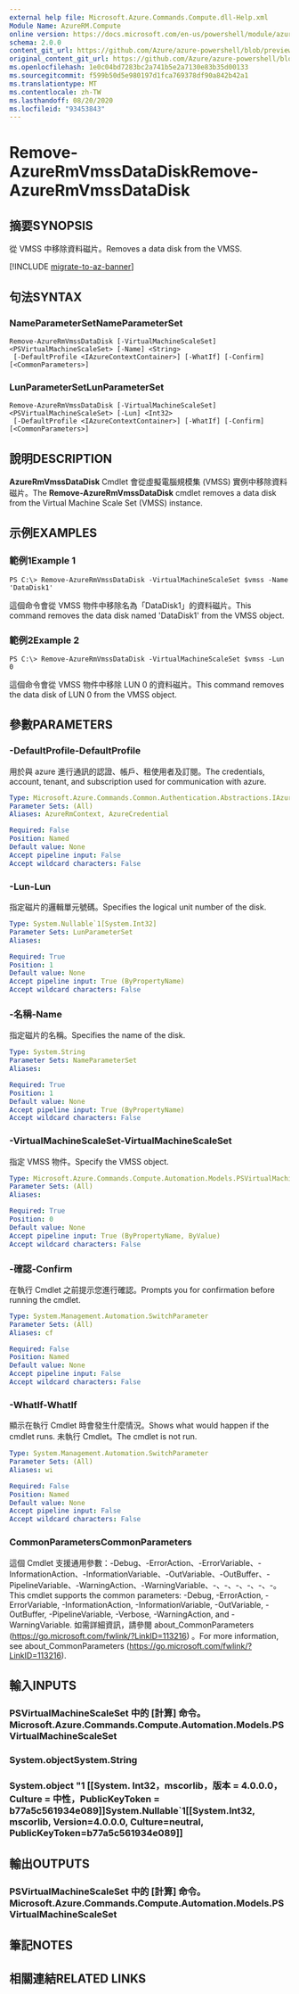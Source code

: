 ```yaml
---
external help file: Microsoft.Azure.Commands.Compute.dll-Help.xml
Module Name: AzureRM.Compute
online version: https://docs.microsoft.com/en-us/powershell/module/azurerm.compute/remove-azurermvmssdatadisk
schema: 2.0.0
content_git_url: https://github.com/Azure/azure-powershell/blob/preview/src/ResourceManager/Compute/Commands.Compute/help/Remove-AzureRmVmssDataDisk.md
original_content_git_url: https://github.com/Azure/azure-powershell/blob/preview/src/ResourceManager/Compute/Commands.Compute/help/Remove-AzureRmVmssDataDisk.md
ms.openlocfilehash: 1e0c04bd7283bc2a741b5e2a7130e83b35d00133
ms.sourcegitcommit: f599b50d5e980197d1fca769378df90a842b42a1
ms.translationtype: MT
ms.contentlocale: zh-TW
ms.lasthandoff: 08/20/2020
ms.locfileid: "93453843"
---
```

# <span data-ttu-id="394eb-101">Remove-AzureRmVmssDataDisk</span><span class="sxs-lookup"><span data-stu-id="394eb-101">Remove-AzureRmVmssDataDisk</span></span>

## <span data-ttu-id="394eb-102">摘要</span><span class="sxs-lookup"><span data-stu-id="394eb-102">SYNOPSIS</span></span>
<span data-ttu-id="394eb-103">從 VMSS 中移除資料磁片。</span><span class="sxs-lookup"><span data-stu-id="394eb-103">Removes a data disk from the VMSS.</span></span>

[!INCLUDE [migrate-to-az-banner](../../includes/migrate-to-az-banner.md)]

## <span data-ttu-id="394eb-104">句法</span><span class="sxs-lookup"><span data-stu-id="394eb-104">SYNTAX</span></span>

### <span data-ttu-id="394eb-105">NameParameterSet</span><span class="sxs-lookup"><span data-stu-id="394eb-105">NameParameterSet</span></span>
```
Remove-AzureRmVmssDataDisk [-VirtualMachineScaleSet] <PSVirtualMachineScaleSet> [-Name] <String>
 [-DefaultProfile <IAzureContextContainer>] [-WhatIf] [-Confirm] [<CommonParameters>]
```

### <span data-ttu-id="394eb-106">LunParameterSet</span><span class="sxs-lookup"><span data-stu-id="394eb-106">LunParameterSet</span></span>
```
Remove-AzureRmVmssDataDisk [-VirtualMachineScaleSet] <PSVirtualMachineScaleSet> [-Lun] <Int32>
 [-DefaultProfile <IAzureContextContainer>] [-WhatIf] [-Confirm] [<CommonParameters>]
```

## <span data-ttu-id="394eb-107">說明</span><span class="sxs-lookup"><span data-stu-id="394eb-107">DESCRIPTION</span></span>
<span data-ttu-id="394eb-108">**AzureRmVmssDataDisk** Cmdlet 會從虛擬電腦規模集 (VMSS) 實例中移除資料磁片。</span><span class="sxs-lookup"><span data-stu-id="394eb-108">The **Remove-AzureRmVmssDataDisk** cmdlet removes a data disk from the Virtual Machine Scale Set (VMSS) instance.</span></span>

## <span data-ttu-id="394eb-109">示例</span><span class="sxs-lookup"><span data-stu-id="394eb-109">EXAMPLES</span></span>

### <span data-ttu-id="394eb-110">範例1</span><span class="sxs-lookup"><span data-stu-id="394eb-110">Example 1</span></span>
```
PS C:\> Remove-AzureRmVmssDataDisk -VirtualMachineScaleSet $vmss -Name 'DataDisk1'
```

<span data-ttu-id="394eb-111">這個命令會從 VMSS 物件中移除名為「DataDisk1」的資料磁片。</span><span class="sxs-lookup"><span data-stu-id="394eb-111">This command removes the data disk named 'DataDisk1' from the VMSS object.</span></span>

### <span data-ttu-id="394eb-112">範例2</span><span class="sxs-lookup"><span data-stu-id="394eb-112">Example 2</span></span>
```
PS C:\> Remove-AzureRmVmssDataDisk -VirtualMachineScaleSet $vmss -Lun 0
```

<span data-ttu-id="394eb-113">這個命令會從 VMSS 物件中移除 LUN 0 的資料磁片。</span><span class="sxs-lookup"><span data-stu-id="394eb-113">This command removes the data disk of LUN 0 from the VMSS object.</span></span>

## <span data-ttu-id="394eb-114">參數</span><span class="sxs-lookup"><span data-stu-id="394eb-114">PARAMETERS</span></span>

### <span data-ttu-id="394eb-115">-DefaultProfile</span><span class="sxs-lookup"><span data-stu-id="394eb-115">-DefaultProfile</span></span>
<span data-ttu-id="394eb-116">用於與 azure 進行通訊的認證、帳戶、租使用者及訂閱。</span><span class="sxs-lookup"><span data-stu-id="394eb-116">The credentials, account, tenant, and subscription used for communication with azure.</span></span>

```yaml
Type: Microsoft.Azure.Commands.Common.Authentication.Abstractions.IAzureContextContainer
Parameter Sets: (All)
Aliases: AzureRmContext, AzureCredential

Required: False
Position: Named
Default value: None
Accept pipeline input: False
Accept wildcard characters: False
```

### <span data-ttu-id="394eb-117">-Lun</span><span class="sxs-lookup"><span data-stu-id="394eb-117">-Lun</span></span>
<span data-ttu-id="394eb-118">指定磁片的邏輯單元號碼。</span><span class="sxs-lookup"><span data-stu-id="394eb-118">Specifies the logical unit number of the disk.</span></span>

```yaml
Type: System.Nullable`1[System.Int32]
Parameter Sets: LunParameterSet
Aliases:

Required: True
Position: 1
Default value: None
Accept pipeline input: True (ByPropertyName)
Accept wildcard characters: False
```

### <span data-ttu-id="394eb-119">-名稱</span><span class="sxs-lookup"><span data-stu-id="394eb-119">-Name</span></span>
<span data-ttu-id="394eb-120">指定磁片的名稱。</span><span class="sxs-lookup"><span data-stu-id="394eb-120">Specifies the name of the disk.</span></span>

```yaml
Type: System.String
Parameter Sets: NameParameterSet
Aliases:

Required: True
Position: 1
Default value: None
Accept pipeline input: True (ByPropertyName)
Accept wildcard characters: False
```

### <span data-ttu-id="394eb-121">-VirtualMachineScaleSet</span><span class="sxs-lookup"><span data-stu-id="394eb-121">-VirtualMachineScaleSet</span></span>
<span data-ttu-id="394eb-122">指定 VMSS 物件。</span><span class="sxs-lookup"><span data-stu-id="394eb-122">Specify the VMSS object.</span></span>

```yaml
Type: Microsoft.Azure.Commands.Compute.Automation.Models.PSVirtualMachineScaleSet
Parameter Sets: (All)
Aliases:

Required: True
Position: 0
Default value: None
Accept pipeline input: True (ByPropertyName, ByValue)
Accept wildcard characters: False
```

### <span data-ttu-id="394eb-123">-確認</span><span class="sxs-lookup"><span data-stu-id="394eb-123">-Confirm</span></span>
<span data-ttu-id="394eb-124">在執行 Cmdlet 之前提示您進行確認。</span><span class="sxs-lookup"><span data-stu-id="394eb-124">Prompts you for confirmation before running the cmdlet.</span></span>

```yaml
Type: System.Management.Automation.SwitchParameter
Parameter Sets: (All)
Aliases: cf

Required: False
Position: Named
Default value: None
Accept pipeline input: False
Accept wildcard characters: False
```

### <span data-ttu-id="394eb-125">-WhatIf</span><span class="sxs-lookup"><span data-stu-id="394eb-125">-WhatIf</span></span>
<span data-ttu-id="394eb-126">顯示在執行 Cmdlet 時會發生什麼情況。</span><span class="sxs-lookup"><span data-stu-id="394eb-126">Shows what would happen if the cmdlet runs.</span></span>
<span data-ttu-id="394eb-127">未執行 Cmdlet。</span><span class="sxs-lookup"><span data-stu-id="394eb-127">The cmdlet is not run.</span></span>

```yaml
Type: System.Management.Automation.SwitchParameter
Parameter Sets: (All)
Aliases: wi

Required: False
Position: Named
Default value: None
Accept pipeline input: False
Accept wildcard characters: False
```

### <span data-ttu-id="394eb-128">CommonParameters</span><span class="sxs-lookup"><span data-stu-id="394eb-128">CommonParameters</span></span>
<span data-ttu-id="394eb-129">這個 Cmdlet 支援通用參數：-Debug、-ErrorAction、-ErrorVariable、-InformationAction、-InformationVariable、-OutVariable、-OutBuffer、-PipelineVariable、-WarningAction、-WarningVariable、-、-、-、-、-、-。</span><span class="sxs-lookup"><span data-stu-id="394eb-129">This cmdlet supports the common parameters: -Debug, -ErrorAction, -ErrorVariable, -InformationAction, -InformationVariable, -OutVariable, -OutBuffer, -PipelineVariable, -Verbose, -WarningAction, and -WarningVariable.</span></span> <span data-ttu-id="394eb-130">如需詳細資訊，請參閱 about_CommonParameters (https://go.microsoft.com/fwlink/?LinkID=113216) 。</span><span class="sxs-lookup"><span data-stu-id="394eb-130">For more information, see about_CommonParameters (https://go.microsoft.com/fwlink/?LinkID=113216).</span></span>

## <span data-ttu-id="394eb-131">輸入</span><span class="sxs-lookup"><span data-stu-id="394eb-131">INPUTS</span></span>

### <span data-ttu-id="394eb-132">PSVirtualMachineScaleSet 中的 [計算] 命令。</span><span class="sxs-lookup"><span data-stu-id="394eb-132">Microsoft.Azure.Commands.Compute.Automation.Models.PSVirtualMachineScaleSet</span></span>

### <span data-ttu-id="394eb-133">System.object</span><span class="sxs-lookup"><span data-stu-id="394eb-133">System.String</span></span>

### <span data-ttu-id="394eb-134">System.object "1 [[System. Int32，mscorlib，版本 = 4.0.0.0，Culture = 中性，PublicKeyToken = b77a5c561934e089]]</span><span class="sxs-lookup"><span data-stu-id="394eb-134">System.Nullable\`1[[System.Int32, mscorlib, Version=4.0.0.0, Culture=neutral, PublicKeyToken=b77a5c561934e089]]</span></span>

## <span data-ttu-id="394eb-135">輸出</span><span class="sxs-lookup"><span data-stu-id="394eb-135">OUTPUTS</span></span>

### <span data-ttu-id="394eb-136">PSVirtualMachineScaleSet 中的 [計算] 命令。</span><span class="sxs-lookup"><span data-stu-id="394eb-136">Microsoft.Azure.Commands.Compute.Automation.Models.PSVirtualMachineScaleSet</span></span>

## <span data-ttu-id="394eb-137">筆記</span><span class="sxs-lookup"><span data-stu-id="394eb-137">NOTES</span></span>

## <span data-ttu-id="394eb-138">相關連結</span><span class="sxs-lookup"><span data-stu-id="394eb-138">RELATED LINKS</span></span>

